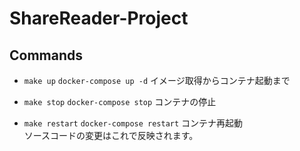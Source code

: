 # ShareReader-Project

## Commands
- `make up`
  `docker-compose up -d` イメージ取得からコンテナ起動まで

- `make stop`
  `docker-compose stop` コンテナの停止

- `make restart` 
  `docker-compose restart` コンテナ再起動  
  ソースコードの変更はこれで反映されます。